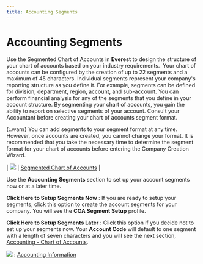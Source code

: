 ```yaml
---
title: Accounting Segments
---
```


# Accounting Segments


Use the Segmented Chart of Accounts in **Everest**  to design the structure of your chart of accounts based on your industry  requirements.  Your  chart of accounts can be configured by the creation of up to 22 segments  and a maximum of 45 characters. Individual segments represent your company's  reporting structure as you define it. For example, segments can be defined  for division, department, region, account, and sub-account. You can perform  financial analysis for any of the segments that you define in your account  structure. By segmenting your chart of accounts, you gain the ability  to report on selective segments of your account. Consult your Accountant  before creating your chart of accounts segment format.


{:.warn}
You can add segments to your segment format  at any time. However, once accounts are created, you cannot change your  format. It is recommended that you take the necessary time to determine  the segment format for your chart of accounts before entering the Company  Creation Wizard.


| ![]({{site.sc_baseurl}}/img/lens.gif) | [Segmented Chart of Accounts]({{site.sc_baseurl}}/options/acc-info/coa/chart-of-accounts-details/segmented_chart_of_accounts.html) |



Use the **Accounting Segments**  section to set up your account segments now or at a later time.


**Click Here to Setup Segments Now**
: If you are ready to setup your segments, click this  option to create the account segments for your company. You will see the  **COA 
 Segment Setup** profile.


**Click Here to Setup Segments Later**
: Click this option if you decide not to set up your  segments now. Your **Account Code**  will default to one segment with a length of seven characters and you  will see the next section, [Accounting  - Chart of Accounts]({{site.sc_baseurl}}/the-company-creation-wizard/accounting/accounting_chart_of_accounts_setupco.html).


![]({{site.sc_baseurl}}/img/see_also.gif)
: [Accounting  Information]({{site.sc_baseurl}}/the-company-creation-wizard/accounting/accounting_information_setupco.html)
